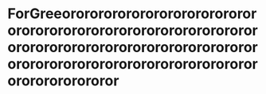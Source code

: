 # ForGreeorororororororororororororororororororororororororororororororororororororororororororororororororororororororororororororororororororororororororororor